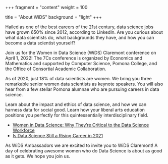 +++
fragment = "content"
weight = 100

title = "About WiDS"
background = "light"
+++

Hailed as one of the best careers of the 21st century, data science jobs have grown 650% since 2012, according to LinkedIn. Are you curious about what data scientists do, what backgrounds they have, and how you can become a data scientist yourself? 

Join us for the Women in Data Science (WiDS) Claremont conference on April 1, 2022! The 7Cs conference is organized by Economics and Mathematics and supported by Computer Science, Pomona College, and the Office of Consortial Academic Collaboration.

As of 2020, just 18% of data scientists are women. We bring you three remarkable senior women data scientists as keynote speakers. You will also hear from a few stellar Pomona alumnae who are pursuing careers in data science. 

Learn about the impact and ethics of data science, and how we can harness data for social good. Learn how your liberal arts education positions you perfectly for this quintessentially interdisciplinary field.

* [Women in Data Science: Why They’re Critical to the Data Science Workforce](https://datasciencedegree.wisconsin.edu/blog/women-in-data-science-why-theyre-critical-to-the-data-science-workforce/)
* [Is Data Science Still a Rising Career in 2021](https://towardsdatascience.com/is-data-science-still-a-rising-career-in-2021-722281f7074c)

As WiDS Ambassadors we are excited to invite you to WiDS Claremont!  A day of celebrating awesome women who do Data Science is about as good as it gets.  We hope you join us.

